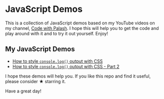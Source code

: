 # JavaScript Demos

This is a collection of JavaScript demos based on my YouTube videos on my channel, [Code with Palash](https://www.youtube.com/channel/UCnnhIfN-A4JPs2ogiN59MRA). I hope this will help you to get the code and play around with it and to try it out yourself. Enjoy!

## My JavaScript Demos

- [How to style `console.log()` output with CSS](https://codewithpalash.github.io/javascript-demos/demos/style-console-log/)
- [How to style `console.log()` output with CSS - Part 2](https://codewithpalash.github.io/javascript-demos/demos/style-console-log-pt2/)

I hope these demos will help you. If you like this repo and find it useful, please consider ★ starring it.

Have a great day!
